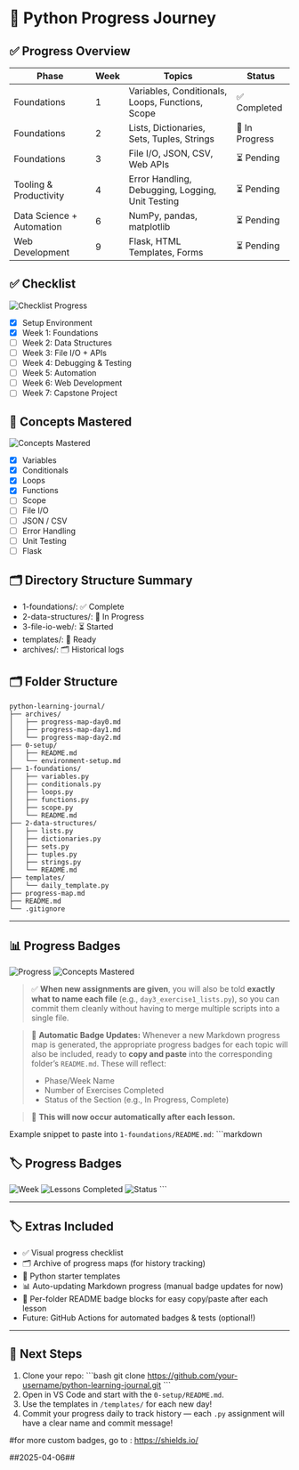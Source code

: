 # 🐍 Python Progress Journey

## ✅ Progress Overview

| Phase                     | Week | Topics                                           | Status         |
| ------------------------- | ---- | ------------------------------------------------ | -------------- |
| Foundations               | 1    | Variables, Conditionals, Loops, Functions, Scope | ✅ Completed    |
| Foundations               | 2    | Lists, Dictionaries, Sets, Tuples, Strings       | 🔄 In Progress |
| Foundations               | 3    | File I/O, JSON, CSV, Web APIs                    | ⏳ Pending      |
| Tooling & Productivity    | 4    | Error Handling, Debugging, Logging, Unit Testing | ⏳ Pending      |
| Data Science + Automation | 6    | NumPy, pandas, matplotlib                        | ⏳ Pending      |
| Web Development           | 9    | Flask, HTML Templates, Forms                     | ⏳ Pending      |

## ✅ Checklist

![Checklist Progress](https://img.shields.io/badge/Progress-2%2F8%20Tasks%20Complete-yellowgreen)

- [x] Setup Environment
- [x] Week 1: Foundations
- [ ] Week 2: Data Structures
- [ ] Week 3: File I/O + APIs
- [ ] Week 4: Debugging & Testing
- [ ] Week 5: Automation
- [ ] Week 6: Web Development
- [ ] Week 7: Capstone Project

## 🧠 Concepts Mastered

![Concepts Mastered](https://img.shields.io/badge/Concepts-4%2F10%20Mastered-yellow)

- [x] Variables
- [x] Conditionals
- [x] Loops
- [x] Functions
- [ ] Scope
- [ ] File I/O
- [ ] JSON / CSV
- [ ] Error Handling
- [ ] Unit Testing
- [ ] Flask

## 🗂️ Directory Structure Summary

- 1-foundations/: ✅ Complete
- 2-data-structures/: 🔄 In Progress
- 3-file-io-web/: ⏳ Started
- templates/: 📄 Ready
- archives/: 🗂️ Historical logs

## 🗂️ Folder Structure

```
python-learning-journal/
├── archives/
│   ├── progress-map-day0.md
│   ├── progress-map-day1.md
│   └── progress-map-day2.md
├── 0-setup/
│   ├── README.md
│   └── environment-setup.md
├── 1-foundations/
│   ├── variables.py
│   ├── conditionals.py
│   ├── loops.py
│   ├── functions.py
│   ├── scope.py
│   └── README.md
├── 2-data-structures/
│   ├── lists.py
│   ├── dictionaries.py
│   ├── sets.py
│   ├── tuples.py
│   ├── strings.py
│   └── README.md
├── templates/
│   └── daily_template.py
├── progress-map.md
├── README.md
└── .gitignore
```

---

## 📊 Progress Badges

![Progress](https://img.shields.io/badge/Progress-2%2F8%20Tasks%20Complete-yellowgreen)
![Concepts Mastered](https://img.shields.io/badge/Concepts-4%2F10%20Mastered-yellow)

> ✅ **When new assignments are given**, you will also be told **exactly what to name each file** (e.g., `day3_exercise1_lists.py`), so you can commit them cleanly without having to merge multiple scripts into a single file.

> 🔁 **Automatic Badge Updates:** Whenever a new Markdown progress map is generated, the appropriate progress badges for each topic will also be included, ready to **copy and paste** into the corresponding folder’s `README.md`. These will reflect:
> - Phase/Week Name
> - Number of Exercises Completed
> - Status of the Section (e.g., In Progress, Complete)

> 🔂 **This will now occur automatically after each lesson.**

Example snippet to paste into `1-foundations/README.md`:
\`\`\`markdown
## 🏷️ Progress Badges

![Week](https://img.shields.io/badge/Week-1%20Foundations-blue)
![Lessons Completed](https://img.shields.io/badge/Exercises-10%2F10-brightgreen)
![Status](https://img.shields.io/badge/Status-Complete-success)
\`\`\`

---

## 🏷️ Extras Included

- ✅ Visual progress checklist
- 🗂️ Archive of progress maps (for history tracking)
- 🧩 Python starter templates
- 📊 Auto-updating Markdown progress (manual badge updates for now)
- 📎 Per-folder README badge blocks for easy copy/paste after each lesson
- Future: GitHub Actions for automated badges & tests (optional!)

---

## 🚀 Next Steps

1. Clone your repo:
\`\`\`bash
git clone https://github.com/your-username/python-learning-journal.git
\`\`\`
2. Open in VS Code and start with the `0-setup/README.md`.
3. Use the templates in `/templates/` for each new day!
4. Commit your progress daily to track history — each `.py` assignment will have a clear name and commit message!


#for more custom badges, go to : https://shields.io/

##2025-04-06##